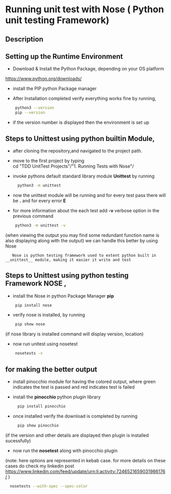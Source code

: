 # Running unit test with Nose ( Python unit testing Framework)

## Description


## Setting up the Runtime Environment

 * Download & Install the Python Package, depending on your OS platform
 
  https://www.python.org/downloads/
 
 * install the PIP python Package manager
   
 * After Installation completed verify everything works fine by running, <br/>
      ``` bash
       python3 --version 
       pip --version
      ``` 
 * if the version number is displayed then the environment is set up

## Steps to Unittest using python builtin Module,

 * after cloning the repository,and navigated to the project path.
 * move to the first project by typing <br/>
     cd "TDD UnitTest Projects"/"1. Running Tests with Nose"/

 * invoke pythons default standard library module __Unittest__ by running
    ``` bash
      python3 -m unittest
    ```  
 * now the unittest module will be running and for every test pass there will be __.__ and for every error __E__

 * for more information about the each test add __-v__ verbose option in the previous command
    ``` bash
     python3 -m unittest -v
    ```
     
 (when viewing the output you may find some redundant function name is also displaying along with the output)
 we can handle this better by using Nose

       Nose is python testing framework used to extent python built in __unittest__ module, making it easier it write and test

## Steps to Unittest using python testing Framework __NOSE__ ,
 * install the Nose in python Package Manager __pip__

    ``` bash
     pip install nose
    ```
* verify nose is installed, by  running
    
    ``` bash
     pip show nose
    ```
(if nose library is installed command will display version, location)

 * now run unitest using nosetest

    
    ``` bash
     nosetests -v
    ```

## for making the better output
 * install pinocchio module for having the colored output, where green indicates the test is passed and red indicates test is failed 

 * install the __pinocchio__  python plugin library 

   ``` bash
     pip install pinocchio
   ``` 
 * once installed verify the download is completed by running 
   ``` bash
     pip show pinocchio
   ``` 
 (if the version and other details are displayed then plugin is installed sucessfully)

 * now run the __nosetest__ along with pinocchio plugin
   
  (note: here options are represented in kebab case. for more details on these cases do check my linkedin post 
  https://www.linkedin.com/feed/update/urn:li:activity:7246521659031986176/
    ) 
   ``` bash
     nosetests --with-spec --spec-color
   ``` 